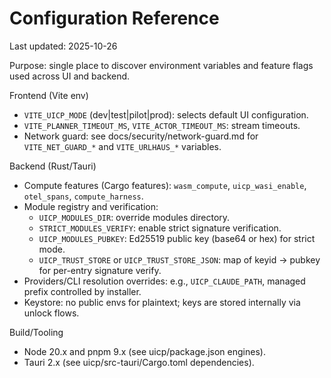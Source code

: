 # Configuration Reference

Last updated: 2025-10-26

Purpose: single place to discover environment variables and feature flags used across UI and backend.

Frontend (Vite env)
- `VITE_UICP_MODE` (dev|test|pilot|prod): selects default UI configuration.
- `VITE_PLANNER_TIMEOUT_MS`, `VITE_ACTOR_TIMEOUT_MS`: stream timeouts.
- Network guard: see docs/security/network-guard.md for `VITE_NET_GUARD_*` and `VITE_URLHAUS_*` variables.

Backend (Rust/Tauri)
- Compute features (Cargo features): `wasm_compute`, `uicp_wasi_enable`, `otel_spans`, `compute_harness`.
- Module registry and verification:
  - `UICP_MODULES_DIR`: override modules directory.
  - `STRICT_MODULES_VERIFY`: enable strict signature verification.
  - `UICP_MODULES_PUBKEY`: Ed25519 public key (base64 or hex) for strict mode.
  - `UICP_TRUST_STORE` or `UICP_TRUST_STORE_JSON`: map of keyid → pubkey for per-entry signature verify.
- Providers/CLI resolution overrides: e.g., `UICP_CLAUDE_PATH`, managed prefix controlled by installer.
- Keystore: no public envs for plaintext; keys are stored internally via unlock flows.

Build/Tooling
- Node 20.x and pnpm 9.x (see uicp/package.json engines).
- Tauri 2.x (see uicp/src-tauri/Cargo.toml dependencies).

